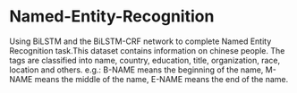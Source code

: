# Named-Entity-Recognition
Using BiLSTM and the BiLSTM-CRF network to complete Named Entity Recognition task.This dataset contains information on chinese people. The tags are classified into name, country, education, title, organization, race, location and others. e.g.: B-NAME means the beginning of the name, M-NAME means the middle of the name, E-NAME means the end of the name.
